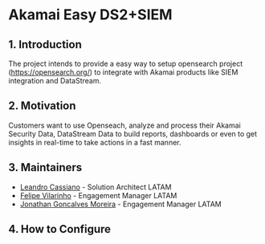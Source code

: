 # Akamai Easy DS2+SIEM

## 1. Introduction
The project intends to provide a easy way to setup opensearch project (https://opensearch.org/) to integrate with Akamai products like SIEM integration and DataStream.

## 2. Motivation

Customers want to use Openseach, analyze and process their Akamai Security Data, DataStream Data to build reports, dashboards or even to get insights in real-time to take actions in a fast manner.

## 3. Maintainers

- [Leandro Cassiano](https://contacts.akamai.com/lcassian) - Solution Architect LATAM
- [Felipe Vilarinho](https://contacts.akamai.com/fvilarin) - Engagement Manager LATAM
- [Jonathan Goncalves Moreira](https://contacts.akamai.com/jgoncalv) - Engagement Manager LATAM

## 4. How to Configure

